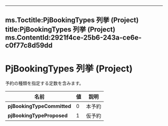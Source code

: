 

---
ms.Toctitle:PjBookingTypes 列挙 (Project)
title:PjBookingTypes 列挙 (Project)
ms.ContentId:2921f4ce-25b6-243a-ce6e-c0f77c8d59dd
---
# PjBookingTypes 列挙 (Project)




予約の種類を指定する定数を含みます。

|**名前**|**値**|**説明**|
|---|---|---|
|**pjBookingTypeCommitted**|0|本予約|
|**pjBookingTypeProposed**|1|仮予約|




